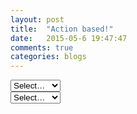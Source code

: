 ```yaml
---
layout: post
title:  "Action based!"
date:   2015-05-6 19:47:47
comments: true
categories: blogs
---
```

<div class="action">
<section class="container">
  <div class="dropdown">
    <select name="one" class="dropdown-select">
      <option value="">Select…</option>
      <option value="1">Option #1</option>
      <option value="2">Option #2</option>
      <option value="3">Option #3</option>
    </select>
  </div>
  <div class="dropdown dropdown-dark">
    <select name="two" class="dropdown-select">
      <option value="">Select…</option>
      <option value="1">Option #1</option>
      <option value="2">Option #2</option>
      <option value="3">Option #3</option>
    </select>
  </div>
</section>
<div>